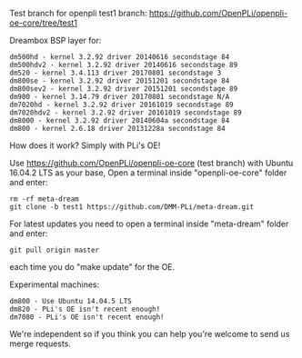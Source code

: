 Test branch for openpli test1 branch:
https://github.com/OpenPLi/openpli-oe-core/tree/test1

Dreambox BSP layer for:
```
dm500hd - kernel 3.2.92 driver 20140616 secondstage 84
dm500hdv2 - kernel 3.2.92 driver 20140616 secondstage 89
dm520 - kernel 3.4.113 driver 20170801 secondstage 3
dm800se - kernel 3.2.92 driver 20151201 secondstage 84
dm800sev2 - kernel 3.2.92 driver 20151201 secondstage 89
dm900 - kernel 3.14.79 driver 20170801 secondstage N/A
dm7020hd - kernel 3.2.92 driver 20161019 secondstage 89
dm7020hdv2 - kernel 3.2.92 driver 20161019 secondstage 89
dm8000 - kernel 3.2.92 driver 20140604a secondstage 84
dm800 - kernel 2.6.18 driver 20131228a secondstage 84
```
How does it work? Simply with PLi's OE!

Use https://github.com/OpenPLi/openpli-oe-core (test branch) with Ubuntu 16.04.2 LTS as your base, Open a terminal inside "openpli-oe-core" folder and enter:
```
rm -rf meta-dream
git clone -b test1 https://github.com/DMM-PLi/meta-dream.git
```
For latest updates you need to open a terminal inside "meta-dream" folder and enter:
```
git pull origin master
```
each time you do "make update" for the OE.

Experimental machines:
```
dm800 - Use Ubuntu 14.04.5 LTS
dm820 - PLi's OE isn't recent enough!
dm7080 - PLi's OE isn't recent enough!
```
We're independent so if you think you can help you're welcome to send us merge requests.
